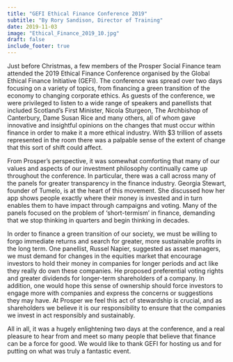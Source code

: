 ```yaml
---
title: "GEFI Ethical Finance Conference 2019"
subtitle: "By Rory Sandison, Director of Training"
date: 2019-11-03
image: "Ethical_Finance_2019_10.jpg"
draft: false
include_footer: true
---
```


Just before Christmas, a few members of the Prosper Social Finance team attended the 2019 Ethical Finance Conference organised by the Global Ethical Finance Initiative (GEFI). The conference was spread over two days focusing on a variety of topics, from financing a green transition of the economy to changing corporate ethics. As guests of the conference, we were privileged to listen to a wide range of speakers and panellists that included Scotland’s First Minister, Nicola Sturgeon, The Archbishop of Canterbury, Dame Susan Rice and many others, all of whom gave innovative and insightful opinions on the changes that must occur within finance in order to make it a more ethical industry. With $3 trillion of assets represented in the room there was a palpable sense of the extent of change that this sort of shift could affect.

From Prosper’s perspective, it was somewhat comforting that many of our values and aspects of our investment philosophy continually came up throughout the conference. In particular, there was a call across many of the panels for greater transparency in the finance industry. Georgia Stewart, founder of Tumelo, is at the heart of this movement. She discussed how her app shows people exactly where their money is invested and in turn enables them to have impact through campaigns and voting. Many of the panels focused on the problem of ‘short-termism’ in finance, demanding that we stop thinking in quarters and begin thinking in decades. 


In order to finance a green transition of our society, we must be willing to forgo immediate returns and search for greater, more sustainable profits in the long term. One panellist, Russel Napier, suggested as asset managers, we must demand for changes in the equities market that encourage investors to hold their money in companies for longer periods and act like they really do own these companies. He proposed preferential voting rights and greater dividends for longer-term shareholders of a company. In addition, one would hope this sense of ownership should force investors to engage more with companies and express the concerns or suggestions they may have. At Prosper we feel this act of stewardship is crucial, and as shareholders we believe it is our responsibility to ensure that the companies we invest in act responsibly and sustainably.

All in all, it was a hugely enlightening two days at the conference, and a real pleasure to hear from and meet so many people that believe that finance can be a force for good. We would like to thank GEFI for hosting us and for putting on what was truly a fantastic event.
